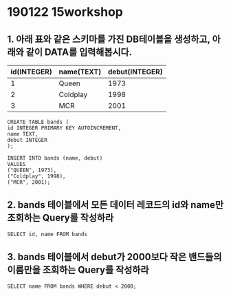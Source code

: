 # 190122 15workshop

## 1. 아래 표와 같은 스키마를 가진 DB테이블을 생성하고, 아래와 같이 DATA를 입력해봅시다.

| id(INTEGER) | name(TEXT) | debut(INTEGER) |
| ----------- | ---------- | -------------- |
| 1           | Queen      | 1973           |
| 2           | Coldplay   | 1998           |
| 3           | MCR        | 2001           |

```sqlite
CREATE TABLE bands (
id INTEGER PRIMARY KEY AUTOINCREMENT,
name TEXT,
debut INTEGER
);

INSERT INTO bands (name, debut)
VALUES
("QUEEN", 1973),
("Coldplay", 1998),
("MCR", 2001);

```



## 2. bands 테이블에서 모든 데이터 레코드의 id와 name만 조회하는 Query를 작성하라

```sqlite
SELECT id, name FROM bands
```



## 3. bands 테이블에서 debut가 2000보다 작은 밴드들의 이름만을 조회하는 Query를 작성하라

```sqlite
SELECT name FROM bands WHERE debut < 2000;
```

